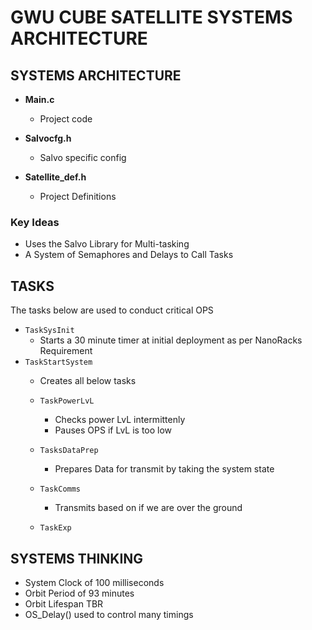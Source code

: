 # GWU CUBE SATELLITE SYSTEMS ARCHITECTURE

## SYSTEMS ARCHITECTURE

- **Main.c**
  - Project code

- **Salvocfg.h**
  - Salvo specific config
  
- **Satellite_def.h**
  - Project Definitions

### Key Ideas
- Uses the Salvo Library for Multi-tasking
- A System of Semaphores and Delays to Call Tasks

## TASKS
The tasks below are used to conduct critical OPS

- `TaskSysInit`
  - Starts a 30 minute timer at initial deployment as per NanoRacks Requirement
- `TaskStartSystem`
    - Creates all below tasks
  - `TaskPowerLvL`
      - Checks power LvL intermittenly
      - Pauses OPS if LvL is too low 

  - `TasksDataPrep`
      - Prepares Data for transmit by taking the system state

  - `TaskComms`
      - Transmits based on if we are over the ground

  - `TaskExp`

## SYSTEMS THINKING
- System Clock of 100 milliseconds
- Orbit Period of 93 minutes
- Orbit Lifespan TBR
- OS_Delay() used to control many timings
